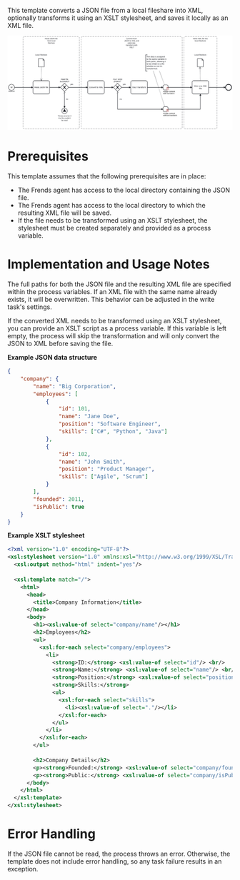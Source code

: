 This template converts a JSON file from a local fileshare into XML, optionally transforms it using an XSLT stylesheet, and saves it locally as an XML file.

![Template](assets/JSON_to_XML_-_Transform_and_convert_data.svg)

# Prerequisites

This template assumes that the following prerequisites are in place:

- The Frends agent has access to the local directory containing the JSON file.
- The Frends agent has access to the local directory to which the resulting XML file will be saved.
- If the file needs to be transformed using an XSLT stylesheet, the stylesheet must be created separately and provided as a process variable.

# Implementation and Usage Notes

The full paths for both the JSON file and the resulting XML file are specified within the process variables. If an XML file with the same name already exists, it will be overwritten. This behavior can be adjusted in the write task's settings.

If the converted XML needs to be transformed using an XSLT stylesheet, you can provide an XSLT script as a process variable. If this variable is left empty, the process will skip the transformation and will only convert the JSON to XML before saving the file.

**Example JSON data structure**

```json
{
    "company": {
        "name": "Big Corporation",
        "employees": [
            {
                "id": 101,
                "name": "Jane Doe",
                "position": "Software Engineer",
                "skills": ["C#", "Python", "Java"]
            },
            {
                "id": 102,
                "name": "John Smith",
                "position": "Product Manager",
                "skills": ["Agile", "Scrum"]
            }
        ],
        "founded": 2011,
        "isPublic": true
    }
}
```

**Example XSLT stylesheet**

```xml
<?xml version="1.0" encoding="UTF-8"?>
<xsl:stylesheet version="1.0" xmlns:xsl="http://www.w3.org/1999/XSL/Transform">
  <xsl:output method="html" indent="yes"/>

  <xsl:template match="/">
    <html>
      <head>
        <title>Company Information</title>
      </head>
      <body>
        <h1><xsl:value-of select="company/name"/></h1>
        <h2>Employees</h2>
        <ul>
          <xsl:for-each select="company/employees">
            <li>
              <strong>ID:</strong> <xsl:value-of select="id"/> <br/>
              <strong>Name:</strong> <xsl:value-of select="name"/> <br/>
              <strong>Position:</strong> <xsl:value-of select="position"/> <br/>
              <strong>Skills:</strong>
              <ul>
                <xsl:for-each select="skills">
                  <li><xsl:value-of select="."/></li>
                </xsl:for-each>
              </ul>
            </li>
          </xsl:for-each>
        </ul>

        <h2>Company Details</h2>
        <p><strong>Founded:</strong> <xsl:value-of select="company/founded"/></p>
        <p><strong>Public:</strong> <xsl:value-of select="company/isPublic"/></p>
      </body>
    </html>
  </xsl:template>
</xsl:stylesheet>

```

# Error Handling

If the JSON file cannot be read, the process throws an error. Otherwise, the template does not include error handling, so any task failure results in an exception.
